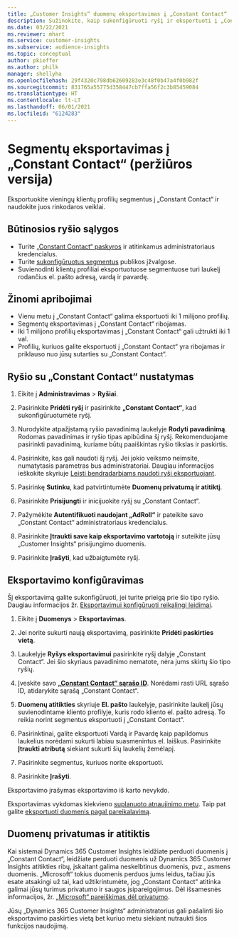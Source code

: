 ```yaml
---
title: „Customer Insights“ duomenų eksportavimas į „Constant Contact“
description: Sužinokite, kaip sukonfigūruoti ryšį ir eksportuoti į „Constant Contact“.
ms.date: 03/22/2021
ms.reviewer: mhart
ms.service: customer-insights
ms.subservice: audience-insights
ms.topic: conceptual
author: pkieffer
ms.author: philk
manager: shellyha
ms.openlocfilehash: 29f4320c798db62609283e3c48f0b47a4f0b982f
ms.sourcegitcommit: 831765a55775d358447cb7ffa56f2c3b85459084
ms.translationtype: HT
ms.contentlocale: lt-LT
ms.lasthandoff: 06/01/2021
ms.locfileid: "6124283"
---
```

# <a name="export-segments-to-constant-contact-preview"></a>Segmentų eksportavimas į „Constant Contact“ (peržiūros versija)

Eksportuokite vieningų klientų profilių segmentus į „Constant Contact“ ir naudokite juos rinkodaros veiklai. 

## <a name="prerequisites-for-a-connection"></a>Būtinosios ryšio sąlygos

-   Turite [„Constant Contact“ paskyros](https://www.constantcontact.com/account-home) ir atitinkamus administratoriaus kredencialus.
-   Turite [sukonfigūruotus segmentus](segments.md) publikos įžvalgose.
-   Suvienodinti klientų profiliai eksportuotuose segmentuose turi laukelį rodančius el. pašto adresą, vardą ir pavardę.

## <a name="known-limitations"></a>Žinomi apribojimai

- Vienu metu į „Constant Contact“ galima eksportuoti iki 1 milijono profilių.
- Segmentų eksportavimas į „Constant Contact“ ribojamas.
- Iki 1 milijono profilių eksportavimas į „Constant Contact“ gali užtrukti iki 1 val. 
- Profilių, kuriuos galite eksportuoti į „Constant Contact“ yra ribojamas ir priklauso nuo jūsų sutarties su „Constant Contact“.

## <a name="set-up-connection-to-constant-contact"></a>Ryšio su „Constant Contact“ nustatymas

1. Eikite į **Administravimas** > **Ryšiai**.

1. Pasirinkite **Pridėti ryšį** ir pasirinkite **„Constant Contact“**, kad sukonfigūruotumėte ryšį.

1. Nurodykite atpažįstamą ryšio pavadinimą laukelyje **Rodyti pavadinimą**. Rodomas pavadinimas ir ryšio tipas apibūdina šį ryšį. Rekomenduojame pasirinkti pavadinimą, kuriame būtų paaiškintas ryšio tikslas ir paskirtis.

1. Pasirinkite, kas gali naudoti šį ryšį. Jei jokio veiksmo neimsite, numatytasis parametras bus administratoriai. Daugiau informacijos ieškokite skyriuje [Leisti bendradarbiams naudoti ryšį eksportuojant](connections.md#allow-contributors-to-use-a-connection-for-exports).

1. Pasirinkę **Sutinku**, kad patvirtintumėte **Duomenų privatumą ir atitiktį**.

1. Pasirinkite **Prisijungti** ir inicijuokite ryšį su „Constant Contact“.

1. Pažymėkite **Autentifikuoti naudojant „AdRoll“** ir pateikite savo „Constant Contact“ administratoriaus kredencialus. 

1. Pasirinkite **Įtraukti save kaip eksportavimo vartotoją** ir suteikite jūsų „Customer Insights“ prisijungimo duomenis.

1. Pasirinkite **Įrašyti**, kad užbaigtumėte ryšį.

## <a name="configure-an-export"></a>Eksportavimo konfigūravimas

Šį eksportavimą galite sukonfigūruoti, jei turite prieigą prie šio tipo ryšio. Daugiau informacijos žr. [Eksportavimui konfigūruoti reikalingi leidimai](export-destinations.md#set-up-a-new-export).

1. Eikite į **Duomenys** > **Eksportavimas**.

1. Jei norite sukurti naują eksportavimą, pasirinkite **Pridėti paskirties vietą**.

1. Laukelyje **Ryšys eksportavimui** pasirinkite ryšį dalyje „Constant Contact“. Jei šio skyriaus pavadinimo nematote, nėra jums skirtų šio tipo ryšių.

1. Įveskite savo [**„Constant Contact“ sąrašo ID**](https://app.constantcontact.com/pages/contacts/ui#lists). Norėdami rasti URL sąrašo ID, atidarykite sąrašą „Constant Contact“.

1. **Duomenų atitikties** skyriuje **El. pašto** laukelyje, pasirinkite laukelį jūsų suvienodintame kliento profilyje, kuris rodo kliento el. pašto adresą. To reikia norint segmentus eksportuoti į „Constant Contact“.

1. Pasirinktinai, galite eksportuoti Vardą ir Pavardę kaip papildomus laukelius norėdami sukurti labiau suasmenintus el. laiškus. Pasirinkite **Įtraukti atributą** siekiant sukurti šių laukelių žemėlapį.

1. Pasirinkite segmentus, kuriuos norite eksportuoti.

1. Pasirinkite **Įrašyti**.

Eksportavimo įrašymas eksportavimo iš karto nevykdo.

Eksportavimas vykdomas kiekvieno [suplanuoto atnaujinimo metu](system.md#schedule-tab). Taip pat galite [eksportuoti duomenis pagal pareikalavimą](export-destinations.md#run-exports-on-demand). 


## <a name="data-privacy-and-compliance"></a>Duomenų privatumas ir atitiktis

Kai sistemai Dynamics 365 Customer Insights leidžiate perduoti duomenis į „Constant Contact“, leidžiate perduoti duomenis už Dynamics 365 Customer Insights atitikties ribų, įskaitant galima neskelbtinus duomenis, pvz., asmens duomenis. „Microsoft“ tokius duomenis perduos jums leidus, tačiau jūs esate atsakingi už tai, kad užtikrintumėte, jog „Constant Contact“ atitinka galimai jūsų turimus privatumo ir saugos įsipareigojimus. Dėl išsamesnės informacijos, žr. [„Microsoft“ pareiškimas dėl privatumo](https://go.microsoft.com/fwlink/?linkid=396732).

Jūsų „Dynamics 365 Customer Insights“ administratorius gali pašalinti šio eksportavimo paskirties vietą bet kuriuo metu siekiant nutraukti šios funkcijos naudojimą.
